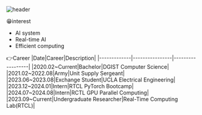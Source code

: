 ![header](https://capsule-render.vercel.app/api?type=waving&color=timeAuto&height=600&section=header&text=Welcome!-nl--nl-Ung%20Gi%20Lee's%20Github&decs=%20&fontSize=90)

😁interest
- AI system
- Real-time AI
- Efficient computing

👉Career
|Date|Career|Description|
|-------------|----------------|------------------|
|2020.02~Current|Bachelor|DGIST Computer Science|
|2021.02~2022.08|Army|Unit Supply Sergeant|
|2023.06~2023.08|Exchange Student|UCLA Electrical Engineering|
|2023.12~2024.01|Intern|RTCL PyTorch Bootcamp|
|2024.07~2024.08|Intern|RCTL GPU Parallel Computing|
|2023.09~Current|Undergraduate Researcher|Real-Time Computing Lab(RTCL)|
